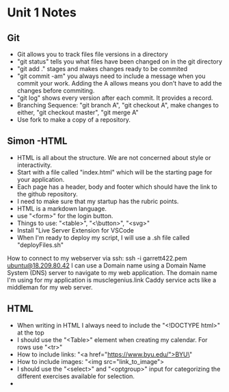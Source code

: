 # Unit 1 Notes
## Git
+ Git allows you to track files file versions in a directory
+ "git status" tells you what files have been changed on in the git directory
+ "git add ." stages and makes changes ready to be commited
+ "git commit -am" you always need to include a message when you commit your work. Adding the A allows means you don't have to add the changes before commiting.
+ "git log" shows every version after each commit. It provides a record.
+ Branching Sequence: "git branch A", "git checkout A", make changes to either, "git checkout master", "git merge A"
+ Use fork to make a copy of a repository.

## Simon -HTML
+ HTML is all about the structure. We are not concerned about style or interactivity.
+ Start with a file called "index.html" which will be the starting page for your application.
+ Each page has a header, body and footer which should have the link to the github repository.
+ I need to make sure that my startup has the rubric points.
+ HTML is a markdown language.
+ use "\<form>" for the login button.
+ Things to use: "\<table>", "<\button>", "\<svg>"
+ Install "Live Server Extension for VSCode
+ When I'm ready to deploy my script, I will use a .sh file called "deployFiles.sh"

How to connect to my webserver via ssh: ssh -i garrett422.pem ubuntu@18.209.80.42
I can use a Domain name using a Domain Name System \(DNS) server to navigate to my web application. The domain name I'm using for my application is musclegenius.link
Caddy service acts like a middleman for my web server.

## HTML
+ When writing in HTML I always need to include the "\<!DOCTYPE html>" at the top
+ I should use the "\<Table>" element when creating my calendar. For rows use "\<tr>"
+ How to include links: "\<a href="https://www.byu.edu/">BYU\</a>"
+ How to include images: "\<img src="link_to_image">
+ I should use the "\<select>" and "\<optgroup>" input for categorizing the different exercises available for selection.
+ 
